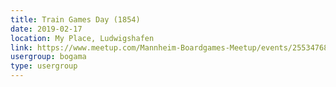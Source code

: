 ```yaml
---
title: Train Games Day (1854)
date: 2019-02-17
location: My Place, Ludwigshafen
link: https://www.meetup.com/Mannheim-Boardgames-Meetup/events/255347687/
usergroup: bogama
type: usergroup
---
```

